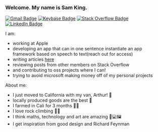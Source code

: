 ### Welcome. My name is Sam King.

[![Gmail Badge](https://img.shields.io/badge/-samrk314%40gmail.com-000001?style=flat-square&logo=Gmail&logoColor=BB001B&color=000)](mailto:samrk314@gmail.com) [![Keybase Badge](https://img.shields.io/badge/-%40samthaman-000002?style=flat-square&logo=Keybase&logoColor=2a89fe&color=000)](https://keybase.io/samthaman)
[![Stack Overflow Badge](https://img.shields.io/badge/-%40SamKing-000002?style=flat-square&logo=Stackoverflow&logoColor=FE7A16&color=000)](https://stackoverflow.com/users/9816373/sam-king) [![LinkedIn Badge](http://img.shields.io/badge/-%40SamuelKing-000002?style=flat-square&logo=Linkedin&logoColor=0077B5&color=000)](https://www.linkedin.com/in/samuel-king-862898134/)

I am:
- working at Apple
- developing an app that can in one sentence instantiate an app framework based on speech to text(reach out for access)
- writing articles [here](https://barrelproofapps.com/blog/post/swiftui-better-native-ios)
- reviewing posts from other members on Stack Overflow
- and contributing to oss projects where I can!
- trying to avoid microsoft making money off of my personal projects

About me:
- I just moved to California with my van, Arthur! 🚐
- locally produced goods are the best 🥬
- I farmed in Cali for 3 months 👨‍🌾
- I love rock climbing 🧗‍♂️
- I think maths, technology and art are amazing 🧮💻🖼
- I get inspiration from good design and Richard Feynman

